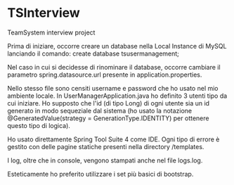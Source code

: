 # TSInterview
TeamSystem interview project

Prima di iniziare, occorre creare un database nella Local Instance di MySQL lanciando il comando: create database tsusermanagement;

Nel caso in cui si decidesse di rinominare il database, occorre cambiare il parametro spring.datasource.url presente in application.properties.

Nello stesso file sono censiti username e password che ho usato nel mio ambiente locale.
In UserManagerApplication.java ho definito 3 utenti tipo da cui iniziare. Ho supposto che l'id (di tipo Long) di ogni utente sia un id generato in modo sequeziale dal sistema (ho usato la notazione @GeneratedValue(strategy = GenerationType.IDENTITY) per ottenere questo tipo di logica).

Ho usato direttamente Spring Tool Suite 4 come IDE.
Ogni tipo di errore è gestito con delle pagine statiche presenti nella directory /templates.

I log, oltre che in console, vengono stampati anche nel file logs.log.

Esteticamente ho preferito utilizzare i set più basici di bootstrap.
